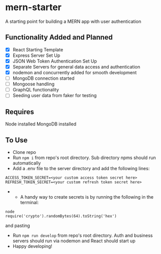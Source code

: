 # mern-starter

A starting point for building a MERN app with user authentication

## Functionality Added and Planned

- [x] React Starting Template
- [x] Express Server Set Up
- [x] JSON Web Token Authentication Set Up
- [x] Separate Servers for general data access and authentication
- [x] nodemon and concurrently added for smooth development
- [ ] MongoDB connection started
- [ ] Mongoose handling
- [ ] GraphQL functionality
- [ ] Seeding user data from faker for testing

## Requires

Node installed MongoDB installed

## To Use

- Clone repo
- Run `npm i` from repo's root directory. Sub directory npms should run automatically
- Add a .env file to the server directory and add the following lines:

```
ACCESS_TOKEN_SECRET=<your custom access token secret here>
REFRESH_TOKEN_SECRET=<your custom refresh token secret here>
```

- - A handy way to create secrets is by running the following in the terminal:

```
node
require('crypto').randomBytes(64).toString('hex')
```

and pasting

- Run `npm run develop` from repo's root directory. Auth and business servers should run via nodemon and React should start up
- Happy developing!

